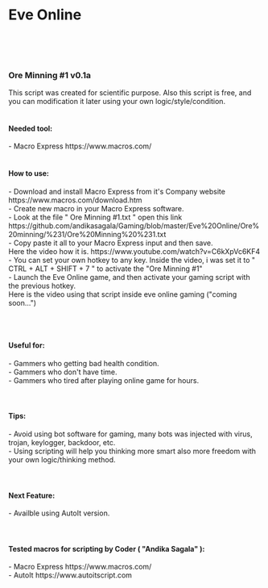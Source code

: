 <h1>Eve Online</h1>
<br><br><br>

<h3>Ore Minning #1 v0.1a</h3>

This script was created for scientific purpose. Also this script is free, and you can modification it later using your own logic/style/condition.<br><br>

<h4>Needed tool:</h4>
- Macro Express https://www.macros.com/
<br><br>
<h4>How to use:</h4>
- Download and install Macro Express from it's Company website https://www.macros.com/download.htm<br>
- Create new macro in your Macro Express software.<br>
- Look at the file " Ore Minning #1.txt " open this link https://github.com/andikasagala/Gaming/blob/master/Eve%20Online/Ore%20minning/%231/Ore%20Minning%20%231.txt <br>
- Copy paste it all to your Macro Express input and then save.<br>
Here the video how it is. https://www.youtube.com/watch?v=C6kXpVc6KF4  <br>
- You can set your own hotkey to any key. Inside the video, i was set it to " CTRL + ALT + SHIFT + 7 " to activate the "Ore Minning #1" <br>
- Launch the Eve Online game, and then activate your gaming script with the previous hotkey.<br>
Here is the video using that script inside eve online gaming ("coming soon...")

<br><br>


<h4>Useful for:</h4>
- Gammers who getting bad health condition.<br>
- Gammers who don't have time.<br>
- Gammers who tired after playing online game for hours.<br><br><br>

<h4>Tips:</h4>
- Avoid using bot software for gaming, many bots was injected with virus, trojan, keylogger, backdoor, etc.<br>
- Using scripting will help you thinking more smart also more freedom with your own logic/thinking method.<br><br><br>

<h4>Next Feature:</h4>
- Availble using AutoIt version. <br><br><br>

<h4>Tested macros for scripting by Coder ( "Andika Sagala" ):</h4>
- Macro Express https://www.macros.com/<br>
- AutoIt https://www.autoitscript.com<br>
<br><br><br><br><br><br><br>
